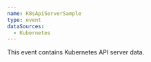 ```yaml
---
name: K8sApiServerSample
type: event
dataSources:
  - Kubernetes
---
```


This event contains Kubernetes API server data.